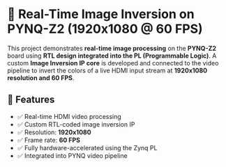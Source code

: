 # 🎥 Real-Time Image Inversion on PYNQ-Z2 (1920x1080 @ 60 FPS)

This project demonstrates **real-time image processing** on the **PYNQ-Z2** board using **RTL design integrated into the PL (Programmable Logic)**. A custom **Image Inversion IP core** is developed and connected to the video pipeline to invert the colors of a live HDMI input stream at **1920x1080 resolution and 60 FPS**.

## 🔧 Features

- ✅ Real-time HDMI video processing  
- ✅ Custom RTL-coded image inversion IP  
- ✅ Resolution: **1920x1080**  
- ✅ Frame rate: **60 FPS**  
- ✅ Fully hardware-accelerated using the Zynq PL  
- ✅ Integrated into PYNQ video pipeline  

## 
